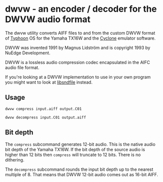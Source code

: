 # dwvw - an encoder / decoder for the DWVW audio format

The dwvw utility converts AIFF files to and from the custom DWVW format of [Typhoon](https://nuedge.net/typhoon2000/Typhoon2000.htm) OS for the Yamaha TX16W and  the [Cyclone](https://soniccharge.com/forum/topic/433-a-blast-from-the-past) emulator software.

DWVW was invented 1991 by Magnus Lidström and is copyright 1993 by NuEdge
Development.

DWVW is a lossless audio compression codec encapsulated in the AIFC audio file format.

If you're looking at a DWVW implementation to use in your own program you might want to look at [libsndfile](https://github.com/libsndfile/libsndfile) instead.

## Usage

```
dwvw compress input.aiff output.C01
```

```
dwvw decompress input.C01 output.aiff
```

## Bit depth

The `compress` subcommand generates 12-bit audio. This is the native audio bit depth of the Yamaha TX16W. If the bit depth of the source audio is higher than 12 bits then `compress` will truncate to 12 bits. There is no dithering.

The `decompress` subcommand rounds the input bit depth up to the nearest multiple of 8. That means that DWVW 12-bit audio comes out as 16-bit AIFF.





